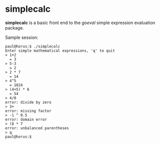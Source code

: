 simplecalc
==========

**simplecalc** is a basic front end to the *goeval* simple expression
evaluation package.

Sample session:

	paul@horus:$ ./simplecalc
	Enter simple mathematical expressions, 'q' to quit
	> 1+2
	  = 3
	> 5-3
	  = 2
	> 2 * 7
	  = 14
	> 4^5
	  = 1024
	> (4+5) * 6
	  = 54
	> 4/0
	error: divide by zero
	> 3+
	error: missing factor
	> -1 ^ 0.5
	error: domain error
	> (8 * 7
	error: unbalanced parentheses
	> q
	paul@horus:$
